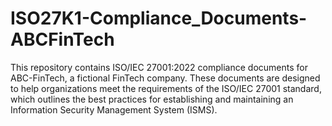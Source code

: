 # ISO27K1-Compliance_Documents-ABCFinTech
This repository contains ISO/IEC 27001:2022 compliance documents for ABC-FinTech, a fictional FinTech company. These documents are designed to help organizations meet the requirements of the ISO/IEC 27001 standard, which outlines the best practices for establishing and maintaining an Information Security Management System (ISMS).

